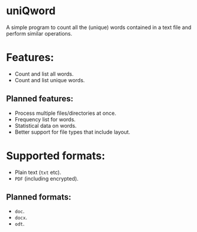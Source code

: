 # uniQword
A simple program to count all the (unique) words contained in a text file and perform similar operations.

# Features:
- Count and list all words.
- Count and list unique words.

## Planned features:
- Process multiple files/directories at once.
- Frequency list for words.
- Statistical data on words.
- Better support for file types that include layout.

# Supported formats:
- Plain text (`txt` etc).
- `PDF` (including encrypted).

## Planned formats:
- `doc`.
- `docx`.
- `odt`.